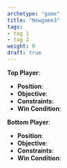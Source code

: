 ```yaml
---
archetype: "game"
title: "Newgame3"
tags: 
- tag 1
- tag 2
weight: 0
draft: true
---
```


**Top Player**:
  * **Position**:
  * **Objective**: 
  * **Constraints**:
  * **Win Condition**:

**Bottom Player**:
  * **Position**:
  * **Objective**: 
  * **Constraints**:
  * **Win Condition**:
